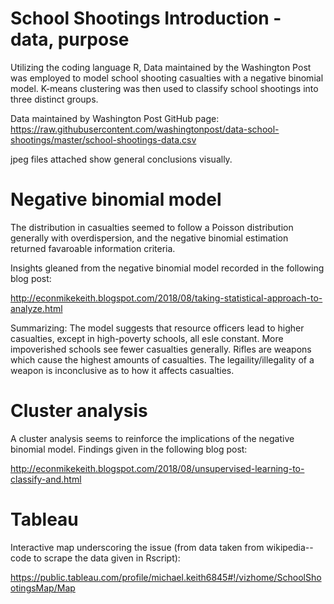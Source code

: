 # School Shootings Introduction - data, purpose
Utilizing the coding language R, Data maintained by the Washington Post was employed to model school shooting casualties with a negative binomial model. K-means clustering was then used to classify school shootings into three distinct groups.

Data maintained by Washington Post GitHub page: https://raw.githubusercontent.com/washingtonpost/data-school-shootings/master/school-shootings-data.csv

jpeg files attached show general conclusions visually.

# Negative binomial model
The distribution in casualties seemed to follow a Poisson distribution generally with overdispersion, and the negative binomial estimation returned favaroable information criteria.

Insights gleaned from the negative binomial model recorded in the following blog post:

http://econmikekeith.blogspot.com/2018/08/taking-statistical-approach-to-analyze.html

Summarizing:
The model suggests that resource officers lead to higher casualties, except in high-poverty schools, all esle constant.
More impoverished schools see fewer casualties generally.
Rifles are weapons which cause the highest amounts of casualties.
The legaility/illegality of a weapon is inconclusive as to how it affects casualties.

# Cluster analysis
A cluster analysis seems to reinforce the implications of the negative binomial model.
Findings given in the following blog post:

http://econmikekeith.blogspot.com/2018/08/unsupervised-learning-to-classify-and.html

# Tableau

Interactive map underscoring the issue (from data taken from wikipedia--code to scrape the data given in Rscript):

https://public.tableau.com/profile/michael.keith6845#!/vizhome/SchoolShootingsMap/Map
